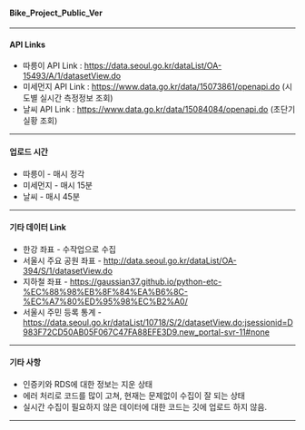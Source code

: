 #### Bike_Project_Public_Ver
----
#### API Links
* 따릉이 API Link : https://data.seoul.go.kr/dataList/OA-15493/A/1/datasetView.do
* 미세먼지 API Link : https://www.data.go.kr/data/15073861/openapi.do (시도별 실시간 측정정보 조회)
* 날씨 API Link : https://www.data.go.kr/data/15084084/openapi.do (초단기 실황 조회)
----
#### 업로드 시간
* 따릉이 - 매시 정각
* 미세먼지 - 매시 15분
* 날씨 - 매시 45분
----
#### 기타 데이터 Link
* 한강 좌표 - 수작업으로 수집
* 서울시 주요 공원 좌표 - http://data.seoul.go.kr/dataList/OA-394/S/1/datasetView.do
* 지하철 좌표 - https://gaussian37.github.io/python-etc-%EC%88%98%EB%8F%84%EA%B6%8C-%EC%A7%80%ED%95%98%EC%B2%A0/
* 서울시 주민 등록 통계 - https://data.seoul.go.kr/dataList/10718/S/2/datasetView.do;jsessionid=D983F72CD50AB05F067C47FA88EFE3D9.new_portal-svr-11#none
----
#### 기타 사항
* 인증키와 RDS에 대한 정보는 지운 상태
* 에러 처리로 코드를 많이 고쳐, 현재는 문제없이 수집이 잘 되는 상태
* 실시간 수집이 필요하지 않은 데이터에 대한 코드는 깃에 업로드 하지 않음.
----

